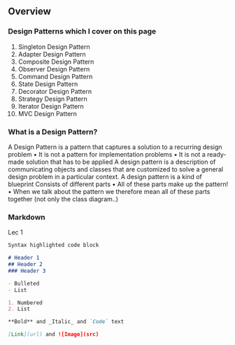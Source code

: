 ## Overview

### Design Patterns which I cover on this page
1. Singleton Design Pattern
2. Adapter Design Pattern
3. Composite Design Pattern
4. Observer Design Pattern
5. Command Design Pattern
6. State Design Pattern
7. Decorator Design Pattern
8. Strategy Design Pattern
9. Iterator Design Pattern
10. MVC Design Pattern

### What is a Design Pattern?

A Design Pattern is a pattern that captures a solution to a recurring design problem
• It is not a pattern for implementation problems
• It is not a ready-made solution that has to be applied
A design pattern is a description of communicating objects and classes that are customized to solve a general design problem in a particular context.
A design pattern is a kind of blueprint
Consists of different parts
• All of these parts make up the pattern!
• When we talk about the pattern we therefore mean all of these parts together (not only the class diagram..)


### Markdown

Lec 1

```markdown
Syntax highlighted code block

# Header 1
## Header 2
### Header 3

- Bulleted
- List

1. Numbered
2. List

**Bold** and _Italic_ and `Code` text

[Link](url) and ![Image](src)
```


